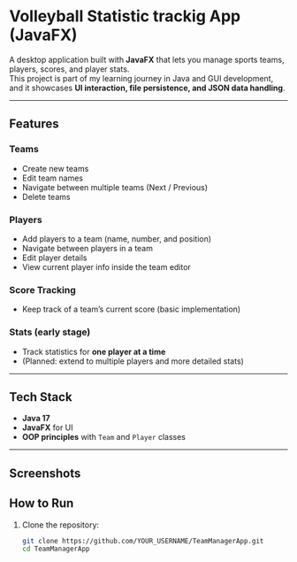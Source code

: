 # Volleyball Statistic trackig App (JavaFX)

A desktop application built with **JavaFX** that lets you manage sports teams, players, scores, and player stats.  
This project is part of my learning journey in Java and GUI development, and it showcases **UI interaction, file persistence, and JSON data handling**.

---

## Features

### Teams
- Create new teams
- Edit team names
- Navigate between multiple teams (Next / Previous)
- Delete teams

### Players
- Add players to a team (name, number, and position)
- Navigate between players in a team
- Edit player details
- View current player info inside the team editor

### Score Tracking
- Keep track of a team’s current score (basic implementation)

### Stats (early stage)
- Track statistics for **one player at a time**
- (Planned: extend to multiple players and more detailed stats)

---

## Tech Stack
- **Java 17**
- **JavaFX** for UI
- **OOP principles** with `Team` and `Player` classes

---

## Screenshots



##  How to Run

1. Clone the repository:
   ```bash
   git clone https://github.com/YOUR_USERNAME/TeamManagerApp.git
   cd TeamManagerApp
